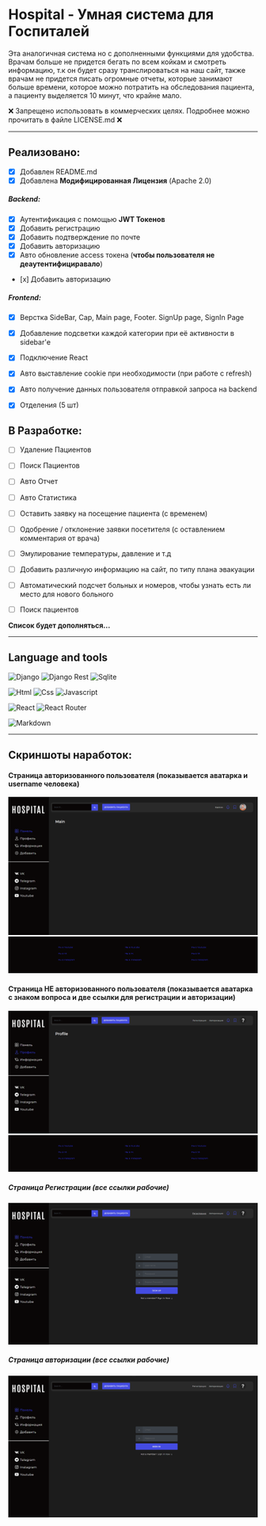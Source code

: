 # Hospital - Умная система для Госпиталей

Эта аналогичная система но с дополненными функциями для удобства. Врачам больше не придется бегать по всем койкам и смотреть информацию, т.к он будет сразу транслироваться на наш сайт, также врачам не придется писать огромные отчеты, которые занимают больше времени, которое можно потратить на обследования пациента, а пациенту выделяется 10 минут, что крайне мало.

❌ Запрещено использовать в коммерческих целях. Подробнее можно прочитать в файле LICENSE.md ❌

------



## Реализовано:

- [x] Добавлен README.md
- [x] Добавлена **Модифицированная Лицензия** (Apache 2.0)

##### Backend:

- [x] Аутентификация с помощью **JWT Токенов**
- [x] Добавить регистрацию
- [x] Добавить подтверждение по почте
- [x] Добавить авторизацию
- [x] Авто обновление access токена (**чтобы пользователя не деаутентифициравало**)
- [х] Добавить авторизацию

##### Frontend:

- [x] Верстка SideBar, Cap, Main page, Footer. SignUp page, SignIn Page
- [x] Добавление подсветки каждой категории при её активности в sidebar'e
- [x] Подключение React
- [x] Авто выставление cookie при необходимости (при работе с refresh)
- [x] Авто получение данных пользователя отправкой запроса на backend
- [x] Отделения (5 шт)


## В Разработке:

- [ ] Удаление Пациентов
- [ ] Поиск Пациентов
- [ ] Авто Отчет
- [ ] Авто Статистика
- [ ] Оставить заявку на посещение пациента (с временем)
- [ ] Одобрение / отклонение заявки посетителя (с оставлением комментария от врача)
- [ ] Эмулирование температуры, давление и т.д
- [ ] Добавить различную информацию на сайт, по типу плана эвакуации
- [ ] Автоматический подсчет больных и номеров, чтобы узнать есть ли место для нового больного
- [ ] Поиск пациентов


**Список будет дополняться...**

------

## Language and tools
![Django](https://img.shields.io/badge/Django-092E20?style=for-the-badge&logo=django&logoColor=green) 
![Django Rest](https://img.shields.io/badge/django%20rest-ff1709?style=for-the-badge&logo=django&logoColor=white) 
![Sqlite](https://img.shields.io/badge/SQLite-07405E?style=for-the-badge&logo=sqlite&logoColor=white) 

![Html](https://img.shields.io/badge/HTML5-E34F26?style=for-the-badge&logo=html5&logoColor=white) 
![Css](https://img.shields.io/badge/CSS3-1572B6?style=for-the-badge&logo=css3&logoColor=white) 
![Javascript](https://img.shields.io/badge/JavaScript-323330?style=for-the-badge&logo=javascript&logoColor=F7DF1E) 

![React](https://img.shields.io/badge/React-20232A?style=for-the-badge&logo=react&logoColor=61DAFB) 
![React Router](https://img.shields.io/badge/React_Router-CA4245?style=for-the-badge&logo=react-router&logoColor=white) 

![Markdown](https://img.shields.io/badge/Markdown-000000?style=for-the-badge&logo=markdown&logoColor=white) 

------



## Скриншоты наработок:

#### Страница авторизованного пользователя (показывается аватарка и username человека)

![image-20220918111034182](/images/1.png)![image-20220918111103686](/images/2.png)

#### Страница НЕ авторизованного пользователя (показывается аватарка с знаком вопроса и две ссылки для регистрации и авторизации)

![image-20220918111213191](/images/3.png)![image-20220918111324060](/images/2.png)



##### Страница Регистрации (все ссылки рабочие)

![image-20220918111424807](/images/4.png)



##### Страница авторизации (все ссылки рабочие)

![image-20220918111511073](/images/5.png)

